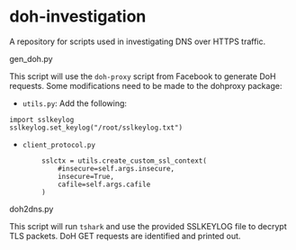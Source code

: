 # doh-investigation
A repository for scripts used in investigating DNS over HTTPS traffic.

gen_doh.py

This script will use the `doh-proxy` script from Facebook to generate DoH requests. Some modifications need to be made to the dohproxy package:
- `utils.py`: Add the following:
```
import sslkeylog
sslkeylog.set_keylog("/root/sslkeylog.txt")   
```
- `client_protocol.py`
```
        sslctx = utils.create_custom_ssl_context(
            #insecure=self.args.insecure,
            insecure=True,
            cafile=self.args.cafile
        )
```

doh2dns.py

This script will run `tshark` and use the provided SSLKEYLOG file to decrypt TLS packets. DoH GET requests are identified and printed out.
